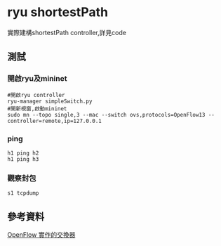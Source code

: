 # ryu shortestPath
實際建構shortestPath controller,詳見code

## 測試

### 開啟ryu及mininet
```shell=
#開啟ryu controller
ryu-manager simpleSwitch.py
#開新視窗,啟動mininet
sudo mn --topo single,3 --mac --switch ovs,protocols=OpenFlow13 --controller=remote,ip=127.0.0.1
```
### ping
```shell=
h1 ping h2
h1 ping h3 
```

### 觀察封包
```shell=
s1 tcpdump
```

## 參考資料
[OpenFlow 實作的交換器](https://osrg.github.io/ryu-book/zh_tw/html/switching_hub.html)
